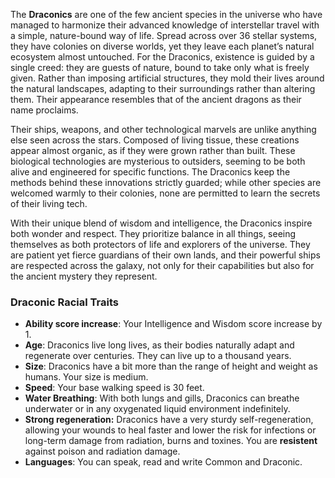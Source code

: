 The **Draconics** are one of the few ancient species in the universe who have managed to harmonize their advanced knowledge of interstellar travel with a simple, nature-bound way of life. Spread across over 36 stellar systems, they have colonies on diverse worlds, yet they leave each planet’s natural ecosystem almost untouched. For the Draconics, existence is guided by a single creed: they are guests of nature, bound to take only what is freely given. Rather than imposing artificial structures, they mold their lives around the natural landscapes, adapting to their surroundings rather than altering them. Their appearance resembles that of the ancient dragons as their name proclaims.

Their ships, weapons, and other technological marvels are unlike anything else seen across the stars. Composed of living tissue, these creations appear almost organic, as if they were grown rather than built. These biological technologies are mysterious to outsiders, seeming to be both alive and engineered for specific functions. The Draconics keep the methods behind these innovations strictly guarded; while other species are welcomed warmly to their colonies, none are permitted to learn the secrets of their living tech.

With their unique blend of wisdom and intelligence, the Draconics inspire both wonder and respect. They prioritize balance in all things, seeing themselves as both protectors of life and explorers of the universe. They are patient yet fierce guardians of their own lands, and their powerful ships are respected across the galaxy, not only for their capabilities but also for the ancient mystery they represent.

### Draconic Racial Traits
- **Ability score increase**: Your Intelligence and Wisdom score increase by 1. 
- **Age**: Draconics live long lives, as their bodies naturally adapt and regenerate over centuries. They can live up to a thousand years.
- **Size**: Draconics have a bit more than the range of height and weight as humans. Your size is medium.
- **Speed**: Your base walking speed is 30 feet.
- **Water Breathing**: With both lungs and gills, Draconics can breathe underwater or in any oxygenated liquid environment indefinitely.
- **Strong regeneration:** Draconics have a very sturdy self-regeneration, allowing your wounds to heal faster and lower the risk for infections or long-term damage from radiation, burns and toxines. You are **resistent** against poison and radiation damage.
- **Languages**: You can speak, read and write Common and Draconic.